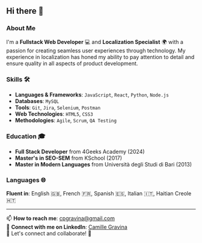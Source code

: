 ## Hi there 👋


### About Me

I'm a **Fullstack Web Developer** 💻 and **Localization Specialist** 🌍 with a passion for creating seamless user experiences through technology. My experience in localization has honed my ability to pay attention to detail and ensure quality in all aspects of product development.

### Skills 🛠️

- **Languages & Frameworks**: `JavaScript`, `React`, `Python`, `Node.js`
- **Databases**: `MySQL`
- **Tools**: `Git`, `Jira`, `Selenium`, `Postman`
- **Web Technologies**: `HTML5`, `CSS3`
- **Methodologies**: `Agile`, `Scrum`, `QA Testing`

### Education 🎓

- **Full Stack Developer** from 4Geeks Academy (2024)
- **Master's in SEO-SEM** from KSchool (2017)
- **Master in Modern Languages** from Università degli Studi di Bari (2013)

### Languages 🌐

**Fluent in**: English 🇬🇧, French 🇫🇷, Spanish 🇪🇸, Italian 🇮🇹, Haitian Creole 🇭🇹

---

📫 **How to reach me**: [cpgravina@gmail.com](mailto:cpgravina@gmail.com)  
🔗 **Connect with me on LinkedIn**: [Camille Gravina](https://www.linkedin.com/in/camillepatriziagravina/)  
🌟 Let's connect and collaborate! 🚀
